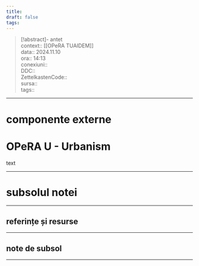 ```yaml
---
title: 
draft: false
tags:
---
```

> [!abstract]- antet  
> context:: [[OPeRA TUAIDEM]]  
> data:: 2024.11.10  
> ora:: 14:13  
> conexiuni::  
> DDC::  
> ZettelkastenCode::  
> sursa::  
> tags::  


---

# componente externe  
  

# OPeRA U - Urbanism  

text  

  
---
# subsolul notei
---
## referințe și resurse


---
## note de subsol
---


